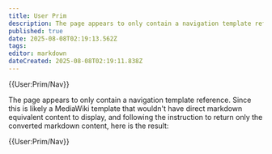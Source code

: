 ```yaml
---
title: User Prim
description: The page appears to only contain a navigation template reference. Since this is likely a MediaWiki template that wouldn't have direct markdown equivalent...
published: true
date: 2025-08-08T02:19:13.562Z
tags: 
editor: markdown
dateCreated: 2025-08-08T02:19:11.838Z
---
```


{{User:Prim/Nav}}

The page appears to only contain a navigation template reference. Since this is likely a MediaWiki template that wouldn't have direct markdown equivalent content to display, and following the instruction to return only the converted markdown content, here is the result:

{{User:Prim/Nav}}